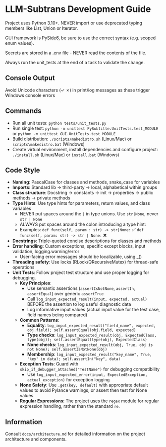 # LLM-Subtrans Development Guide

Project uses Python 3.10+. NEVER import or use deprecated typing members like List, Union or Iterator.

GUI framework is PySide6, be sure to use the correct syntax (e.g. scoped enum values).

Secrets are stored in a .env file - NEVER read the contents of the file.

Always run the unit_tests at the end of a task to validate the change.

## Console Output
Avoid Unicode characters (✓ ✗) in print/log messages as these trigger Windows console errors
## Commands
- Run all unit tests: `python tests/unit_tests.py` 
- Run single test: `python -m unittest PySubtitle.UnitTests.test_MODULE` or `python -m unittest GUI.UnitTests.test_MODULE`
- Build distribution: `./scripts/makedistro.sh` (Linux/Mac) or `scripts\makedistro.bat` (Windows)
- Create virtual environment, install dependencies and configure project: `./install.sh` (Linux/Mac) or `install.bat` (Windows)

## Code Style
- **Naming**: PascalCase for classes and methods, snake_case for variables
- **Imports**: Standard lib → third-party → local, alphabetical within groups
- **Class structure**: Docstring → constants → init → properties → public methods → private methods
- **Type Hints**: Use type hints for parameters, return values, and class variables
  - NEVER put spaces around the `|` in type unions. Use `str|None`, never `str | None`
  - ALWAYS put spaces around the colon introducing a type hint:
  - Examples: 
    `def func(self, param : str) -> str|None:` ✅ 
    `def func(self, param: str) -> str | None:` ❌
- **Docstrings**: Triple-quoted concise descriptions for classes and methods
- **Error handling**: Custom exceptions, specific except blocks, input validation, logging.warning/error
  - User-facing error messages should be localizable, using _()
- **Threading safety**: Use locks (RLock/QRecursiveMutex) for thread-safe operations
- **Unit Tests**: Follow project test structure and use proper logging for debugging.
  - **Key Principles**:
    - Use semantic assertions (`assertIsNotNone`, `assertIn`, `assertEqual`) over generic `assertTrue` 
    - Call `log_input_expected_result(input, expected, actual)` BEFORE the assertion to log useful diagnostic data
    - Log informative input values (actual input value for the test case, field names being compared)
  - **Common Patterns**:
    - **Equality**: `log_input_expected_result("field_name", expected, obj.field); self.assertEqual(obj.field, expected)`
    - **Type checks**: `log_input_expected_result(obj, ExpectedClass, type(obj)); self.assertEqual(type(obj), ExpectedClass)`
    - **None checks**: `log_input_expected_result(obj, True, obj is not None); self.assertIsNotNone(obj)`
    - **Membership**: `log_input_expected_result("key_name", True, "key" in data); self.assertIn("key", data)`
  - **Exception Tests**: Guard with `skip_if_debugger_attached("TestName")` for debugging compatibility
    - Use `log_input_expected_error(input, ExpectedException, actual_exception)` for exception logging
  - **None Safety**: Use `.get(key, default)` with appropriate default values to avoid Pylance warnings, or assert then test for None values.
  - **Regular Expressions**: The project uses the `regex` module for regular expression handling, rather than the standard `re`.

## Information
Consult `docs/architecture.md` for detailed information on the project architecture and components.
